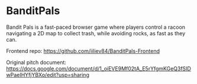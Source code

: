 # BanditPals
Bandit Pals is a fast-paced browser game where players control a racoon navigating a 2D map to collect trash, while avoiding rocks, as fast as they can.

Frontend repo: https://github.com/iiliev84/BanditPals-Frontend

Original pitch document: https://docs.google.com/document/d/1_oiEVE9Mf02tA_E5rYfgmKGeQ3fSIDwPaeIHYfjYBXo/edit?usp=sharing